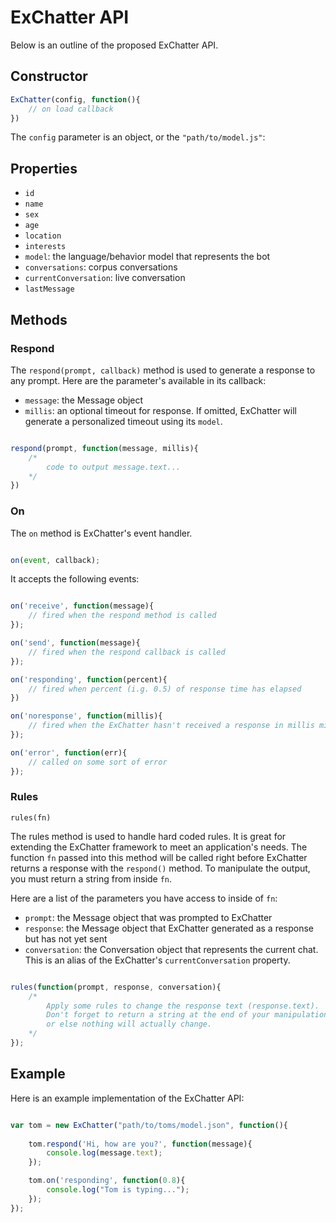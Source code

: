 # ExChatter API

Below is an outline of the proposed ExChatter API.

## Constructor

```javascript
ExChatter(config, function(){
	// on load callback
})
```
The `config` parameter is an object, or the `"path/to/model.js"`:

## Properties

- `id`
- `name`
- `sex`
- `age`
- `location`
- `interests`
- `model`: the language/behavior model that represents the bot
- `conversations`: corpus conversations
- `currentConversation`: live conversation 
- `lastMessage`

## Methods

### Respond

The `respond(prompt, callback)` method is used to generate a response to any prompt.
Here are the parameter's available in its callback:

- `message`: the Message object 
- `millis`: an optional timeout for response. If omitted, ExChatter will generate a personalized timeout using its `model`.

```javascript

respond(prompt, function(message, millis){
	/*
		code to output message.text...
	*/
})
```

### On

The `on` method is ExChatter's event handler. 

```javascript

on(event, callback);
```

It accepts the following events:

```javascript

on('receive', function(message){
	// fired when the respond method is called
});

on('send', function(message){
	// fired when the respond callback is called
});

on('responding', function(percent){
	// fired when percent (i.g. 0.5) of response time has elapsed
})

on('noresponse', function(millis){
	// fired when the ExChatter hasn't received a response in millis milliseconds.
});

on('error', function(err){
    // called on some sort of error
});

```

### Rules

`rules(fn)`

The rules method is used to handle hard coded rules. It is great for extending the ExChatter framework to meet an application's needs. The function `fn` passed into this method will be called right before ExChatter returns a response with the `respond()` method. To manipulate the output, you must return a string from inside `fn`.

Here are a list of the parameters you have access to inside of `fn`:

- `prompt`: the Message object that was prompted to ExChatter
- `response`: the Message object that ExChatter generated as a response but has not yet sent
- `conversation`: the Conversation object that represents the current chat. This is an alias of the ExChatter's `currentConversation` property.

```javascript

rules(function(prompt, response, conversation){
	/*
		Apply some rules to change the response text (response.text).
		Don't forget to return a string at the end of your manipulation
		or else nothing will actually change.
	*/
});
```

## Example

Here is an example implementation of the ExChatter API:

```javascript

var tom = new ExChatter("path/to/toms/model.json", function(){
	
	tom.respond('Hi, how are you?', function(message){
		console.log(message.text);
	});

	tom.on('responding', function(0.8){
		console.log("Tom is typing...");
	});
});
```